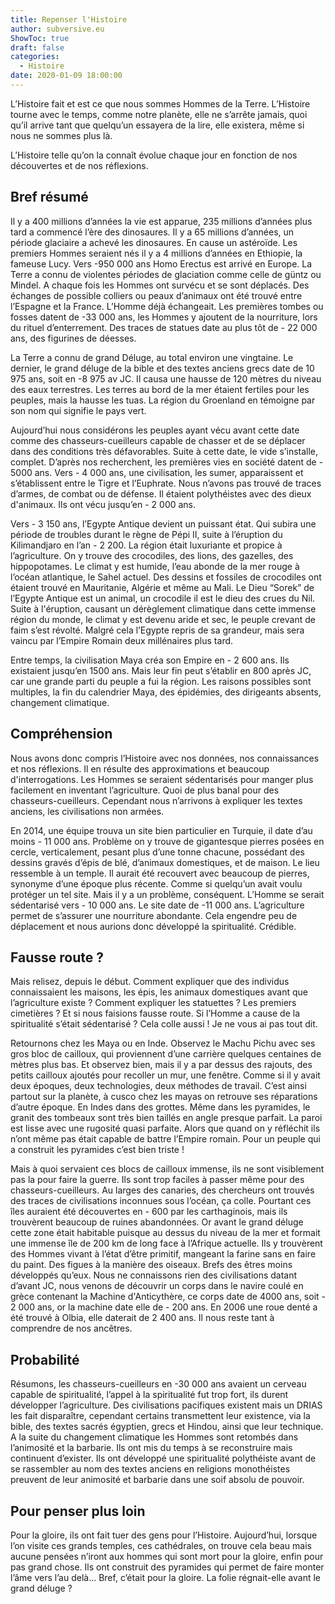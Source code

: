 ```yaml
---
title: Repenser l'Histoire
author: subversive.eu
ShowToc: true
draft: false
categories:
  - Histoire
date: 2020-01-09 18:00:00
---
```

 
L’Histoire fait et est ce que nous sommes Hommes de la Terre. L’Histoire tourne avec le temps, comme notre planète, elle ne s’arrête jamais, quoi qu’il arrive tant que quelqu’un essayera de la lire, elle existera, même si nous ne sommes plus là.
<!--more-->
L’Histoire telle qu’on la connaît évolue chaque jour en fonction de nos découvertes et de nos réflexions.

## Bref résumé

Il y a 400 millions d’années la vie est apparue, 235 millions d’années plus tard a commencé l’ère des dinosaures. Il y a 65 millions d’années, un période glaciaire a achevé les dinosaures. En cause un astéroïde. Les premiers Hommes seraient nés il y a 4 millions d’années en Ethiopie, la fameuse Lucy. Vers -950 000 ans Homo Erectus est arrivé en Europe. La Terre a connu de violentes périodes de glaciation comme celle de güntz ou Mindel. A chaque fois les Hommes ont survécu et se sont déplacés. Des échanges de possible colliers ou peaux d’animaux ont été trouvé entre l’Espagne et la France. L’Homme déjà échangeait. Les premières tombes ou fosses datent de -33 000 ans, les Hommes y ajoutent de la nourriture, lors du rituel d’enterrement. Des traces de statues date au plus tôt de - 22 000 ans, des figurines de déesses.

La Terre a connu de grand Déluge, au total environ une vingtaine. Le dernier, le grand déluge de la bible et des textes anciens grecs date de 10 975 ans, soit en -8 975 av JC. Il causa une hausse de 120 mètres du niveau des eaux terrestres. Les terres au bord de la mer étaient fertiles pour les peuples, mais la hausse les tuas. La région du Groenland en témoigne par son nom qui signifie le pays vert. 

Aujourd’hui nous considérons les peuples ayant vécu avant cette date comme des chasseurs-cueilleurs capable de chasser et de se déplacer dans des conditions très défavorables. Suite à cette date, le vide s’installe, complet. D’après nos recherchent, les premières vies en société datent de - 5000 ans. Vers - 4 000 ans, une civilisation, les sumer, apparaissent et s’établissent entre le Tigre et l’Euphrate. Nous n’avons pas trouvé de traces d’armes, de combat ou de défense. Il étaient polythéistes avec des dieux d'animaux. Ils ont vécu jusqu’en - 2 000 ans.

Vers - 3 150 ans, l’Egypte Antique devient un puissant état. Qui subira une période de troubles durant le règne de Pépi II, suite à l’éruption du Kilimandjaro en l’an - 2 200. La région était luxuriante et propice à l’agriculture. On y trouve des crocodiles, des lions, des gazelles, des hippopotames. Le climat y est humide, l’eau abonde de la mer rouge à l’océan atlantique, le Sahel actuel. Des dessins et fossiles de crocodiles ont étaient trouvé en Mauritanie, Algérie et même au Mali. Le Dieu “Sorek” de l’Egypte Antique est un animal, un crocodile il est le dieu des crues du Nil. Suite à l'éruption, causant un dérèglement climatique dans cette immense région du monde, le climat y est devenu aride et sec, le peuple crevant de faim s’est révolté. Malgré cela l’Egypte repris de sa grandeur, mais sera vaincu par l’Empire Romain deux millénaires plus tard.

Entre temps, la civilisation Maya créa son Empire en - 2 600 ans. Ils existaient jusqu’en 1500 ans. Mais leur fin peut s’établir en 800 après JC, car une grande parti du peuple a fui la région. Les raisons possibles sont multiples, la fin du calendrier Maya, des épidémies, des dirigeants absents, changement climatique.

## Compréhension

Nous avons donc compris l’Histoire avec nos données, nos connaissances et nos réflexions. Il en résulte des approximations et beaucoup d'interrogations. Les Hommes se seraient sédentarisés pour manger plus facilement en inventant l’agriculture. Quoi de plus banal pour des chasseurs-cueilleurs. Cependant nous n’arrivons à expliquer les textes anciens, les civilisations non armées.

En 2014, une équipe trouva un site bien particulier en Turquie, il date d’au moins - 11 000 ans. Problème on y trouve de gigantesque pierres posées en cercle, verticalement, pesant plus d’une tonne chacune, possédant des dessins gravés d’épis de blé, d’animaux domestiques, et de maison. Le lieu ressemble à un temple. Il aurait été recouvert avec beaucoup de pierres, synonyme d’une époque plus récente. Comme si quelqu’un avait voulu protéger un tel site. Mais il y a un problème, conséquent. L’Homme se serait sédentarisé vers - 10 000 ans. Le site date de -11 000 ans. L’agriculture permet de s’assurer une nourriture abondante. Cela engendre peu de déplacement et nous aurions donc développé la spiritualité. Crédible.

## Fausse route ?

Mais relisez, depuis le début. Comment expliquer que des individus connaissaient les maisons, les épis, les animaux domestiques avant que l’agriculture existe ? Comment expliquer les statuettes ? Les premiers cimetières ? Et si nous faisions fausse route. Si l’Homme a cause de la spiritualité s’était sédentarisé ? Cela colle aussi ! Je ne vous ai pas tout dit.

Retournons chez les Maya ou en Inde. Observez le Machu Pichu avec ses gros bloc de cailloux, qui proviennent d’une carrière quelques centaines de mètres plus bas. Et observez bien, mais il y a par dessus des rajouts, des petits cailloux ajoutés pour recoller un mur, une fenêtre. Comme si il y avait deux époques, deux technologies, deux méthodes de travail. C’est ainsi partout sur la planète, à cusco chez les mayas on retrouve ses réparations d’autre époque. En Indes dans des grottes. Même dans les pyramides, le granit des tombeaux sont très bien taillés en angle presque parfait. La paroi est lisse avec une rugosité quasi parfaite. Alors que quand on y réfléchit ils n’ont même pas était capable de battre l’Empire romain. Pour un peuple qui a construit les pyramides c’est bien triste !

Mais à quoi servaient ces blocs de cailloux immense, ils ne sont visiblement pas la pour faire la guerre. Ils sont trop faciles à passer même pour des chasseurs-cueilleurs. Au larges des canaries, des chercheurs ont trouvés des traces de civilisations inconnues sous l’océan, ça colle. Pourtant ces îles auraient été découvertes en - 600 par les carthaginois, mais ils trouvèrent beaucoup de ruines abandonnées. Or avant le grand déluge cette zone était habitable puisque au dessus du niveau de la mer et formait une immense île de 200 km de long face à l’Afrique actuelle. Ils y trouvèrent des Hommes vivant à l’état d’être primitif, mangeant la farine sans en faire du paint. Des figues à la manière des oiseaux. Brefs des êtres moins développés qu’eux. Nous ne connaissons rien des civilisations datant d’avant JC, nous venons de découvrir un corps dans le navire coulé en grèce contenant la Machine d'Anticythère, ce corps date de 4000 ans, soit - 2 000 ans, or la machine date elle de - 200 ans. En 2006 une roue denté a été trouvé à Olbia, elle daterait de 2 400 ans. Il nous reste tant à comprendre de nos ancêtres.

## Probabilité

Résumons, les chasseurs-cueilleurs en -30 000 ans avaient un cerveau capable de spiritualité, l’appel à la spiritualité fut trop fort, ils durent développer l’agriculture. Des civilisations pacifiques existent mais un DRIAS les fait disparaître, cependant certains transmettent leur existence, via la bible, des textes sacrés égyptien, grecs et Hindou, ainsi que leur technique. A la suite du changement climatique les Hommes sont retombés dans l’animosité et la barbarie. Ils ont mis du temps à se reconstruire mais continuent d’exister. Ils ont développé une spiritualité polythéiste avant de se rassembler au nom des textes anciens en religions monothéistes preuvent de leur animosité et barbarie dans une soif absolu de pouvoir.

## Pour penser plus loin

Pour la gloire, ils ont fait tuer des gens pour l’Histoire. Aujourd’hui, lorsque l’on visite ces grands temples, ces cathédrales, on trouve cela beau mais aucune pensées n’iront aux hommes qui sont mort pour la gloire, enfin pour pas grand chose. Ils ont construit des pyramides qui permet de faire monter l’âme vers l’au delà… Bref, c’était pour la gloire. La folie régnait-elle avant le grand déluge ?